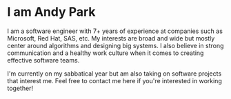 # I am Andy Park

I am a software engineer with 7+ years of experience at companies such as Microsoft, Red Hat, SAS, etc. My interests are broad and wide but mostly center around algorithms and designing big systems. I also believe in strong communication and a healthy work culture when it comes to creating effective software teams.

I'm currently on my sabbatical year but am also taking on software projects that interest me. Feel free to contact me here if you're interested in working together!

<!--
**andyPark/andyPark** is a ✨ _special_ ✨ repository because its `README.md` (this file) appears on your GitHub profile.

Here are some ideas to get you started:

- 🔭 I’m currently working on ...
- 🌱 I’m currently learning ...
- 👯 I’m looking to collaborate on ...
- 🤔 I’m looking for help with ...
- 💬 Ask me about ...
- 📫 How to reach me: ...
- 😄 Pronouns: ...
- ⚡ Fun fact: ...
-->
